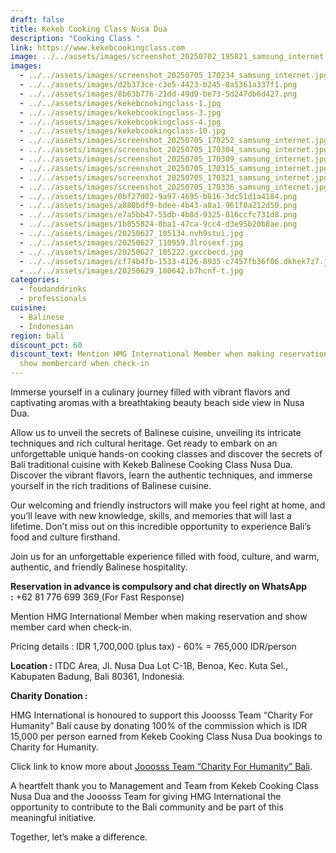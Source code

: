```yaml
---
draft: false
title: Kekeb Cooking Class Nusa Dua
description: "Cooking Class "
link: https://www.kekebcookingclass.com
image: ../../assets/images/screenshot_20250702_195821_samsung_internet.jpg
images:
  - ../../assets/images/screenshot_20250705_170234_samsung_internet.jpg
  - ../../assets/images/d2b373ce-c3e5-4423-b245-8a5361a337f1.png
  - ../../assets/images/8b63b776-21dd-49d9-be73-5d247db6d427.png
  - ../../assets/images/kekebcookingclass-1.jpg
  - ../../assets/images/kekebcookingclass-3.jpg
  - ../../assets/images/kekebcookingclass-4.jpg
  - ../../assets/images/kekebcookingclass-10.jpg
  - ../../assets/images/screenshot_20250705_170252_samsung_internet.jpg
  - ../../assets/images/screenshot_20250705_170304_samsung_internet.jpg
  - ../../assets/images/screenshot_20250705_170309_samsung_internet.jpg
  - ../../assets/images/screenshot_20250705_170315_samsung_internet.jpg
  - ../../assets/images/screenshot_20250705_170321_samsung_internet.jpg
  - ../../assets/images/screenshot_20250705_170336_samsung_internet.jpg
  - ../../assets/images/0bf27d02-9a97-4695-b816-3dc51d1a4184.png
  - ../../assets/images/a880bdf9-bdee-4b43-a8a1-961f0a212d50.png
  - ../../assets/images/e7a5bb47-55db-4b8d-9325-816ccfc731d8.png
  - ../../assets/images/1b855824-8ba1-47ca-9cc4-d3e95b20b8ae.png
  - ../../assets/images/20250627_105134.nvh9stui.jpg
  - ../../assets/images/20250627_110959.3lrosexf.jpg
  - ../../assets/images/20250627_105222.gxccbecd.jpg
  - ../../assets/images/cf74b4fb-1533-4126-8935-c7457fb36f06.dkhek7z7.jpg
  - ../../assets/images/20250629_180642.b7hcnf-t.jpg
categories:
  - foodanddrinks
  - professionals
cuisine:
  - Balinese
  - Indonesian
region: bali
discount_pct: 60
discount_text: Mention HMG International Member when making reservations and
  show membercard when check-in
---
```

Immerse yourself in a culinary journey filled with vibrant flavors and captivating aromas with a breathtaking beauty beach side view in Nusa Dua.

Allow us to unveil the secrets of Balinese cuisine, unveiling its intricate techniques and rich cultural heritage. Get ready to embark on an unforgettable unique hands-on cooking classes and discover the secrets of Bali traditional cuisine with Kekeb Balinese Cooking Class Nusa Dua. Discover the vibrant flavors, learn the authentic techniques, and immerse yourself in the rich traditions of Balinese cuisine.

Our welcoming and friendly instructors will make you feel right at home, and you’ll leave with new knowledge, skills, and memories that will last a lifetime. Don’t miss out on this incredible opportunity to experience Bali’s food and culture firsthand.

Join us for an unforgettable experience filled with food, culture, and warm, authentic, and friendly Balinese hospitality.

**Reservation in advance is compulsory and chat directly on WhatsApp :** +62 81 776 699 369[ ](https://wa.me/6287761556688)(For Fast Response)

Mention HMG International Member when making reservation and show member card when check-in.

Pricing details : IDR 1,700,000 (plus tax) - 60% = 765,000 IDR/person

**Location :** ITDC Area, Jl. Nusa Dua Lot C-1B, Benoa, Kec. Kuta Sel., Kabupaten Badung, Bali 80361, Indonesia.

**Charity Donation :**

HMG International is honoured to support this Jooosss Team “Charity For Humanity” Bali cause by donating 100% of the commission which is IDR 15,000 per person earned from Kekeb Cooking Class Nusa Dua bookings to Charity for Humanity.

Click link to know more about [Jooosss Team “Charity For Humanity” Bali](https://hmginternational.com/collaborations/jooosss_team_charity_for_humanity_bali/).[](https://hmginternational.com/collaborations/jooosss_team_charity_for_humanity_bali/)

[](https://hmginternational.com/collaborations/jooosss_team_charity_for_humanity_bali/)A heartfelt thank you to Management and Team from Kekeb Cooking Class Nusa Dua and the Jooosss Team for giving HMG International the opportunity to contribute to the Bali community and be part of this meaningful initiative.

Together, let’s make a difference.

